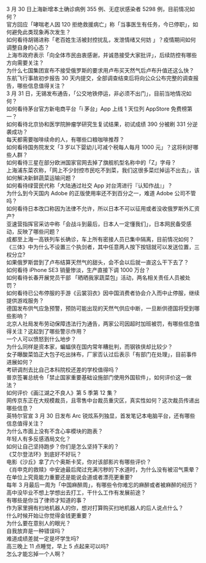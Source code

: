 3 月 30 日上海新增本土确诊病例 355 例、无症状感染者 5298 例，目前情况如何？  
官方回应「哮喘老人因 120 拒绝救援病亡」称「当事医生有任务，今已停职」，如何避免此类现象再次发生？  
如何看待胡锡进称「老百姓生活被封控扰乱，发泄情绪又何妨 」？疫情期间如何调整自身的心态？  
上海市政府表示「向全体市民由衷感谢，并诚恳接受大家批评」，后续防控有哪些方向需要关注？  
为什么七国集团宣布不接受俄罗斯的要求用卢布买天然气后卢布升值还这么快？  
东航飞行事故初步报告 30 天内提交，全部调查结束后将向公众公布完整的调查报告，哪些信息值得关注？  
3 月 31 日，无锡发布通告，「公交地铁停运，非必须不出门」，目前当地情况如何？  
如何看待茅台官方新电商平台「i 茅台」App 上线 1 天位列 AppStore 免费榜第一？  
如何看待北京协和医学院肿瘤学研究生复试结果，初试成绩 390 分被刷 331 分逆袭成功？  
每天都需要咖啡续命的人，有哪些口粮咖啡推荐？  
如何看待国务院发文「3 岁以下婴幼儿可减个税每人每月 1000 元」？这将利好哪些人群？  
如何看待三星在部分欧洲国家官网去掉了旗舰机型名称中的「Z」字母？  
上海浦东菜农称，「网上不少封控市民吃不到菜，我们这很多菜烂掉运不出去」，该如何解决新鲜蔬菜运输问题？  
如何看待绿营民代称「大陆通过社交 App 对台湾进行『认知作战』」？  
为什么到今天国内 Adobe 的正版使用率还不到百分之一，难道 Adobe 公司不管吗？  
如何看待日本改口称因为法律不允许，所以日本不可以征用或者没收俄罗斯外汇资产?  
亚速营指挥官采访中称「会战斗到最后，日本人一定懂我们」，日本网民备受感动，反映了哪些问题？  
成都至上海一高铁列车长确诊，车上所有密接人员已集中隔离，目前情况如何？  
《三体》中为什么不设置三个执剑者，其中任意两人按下按钮就可以发送位置，三权分立?  
如果俄罗斯尝到了卢布结算天然气的甜头，会不会以后就一直这么干下去了？  
如何看待 iPhone SE3 销量惨淡，生产直接下调 1000 万台？  
如何看待长春开展党员干部 「晒晒我家蔬菜包」活动，两名相关责任人员被处罚？  
如何看待已公布停服的手游《云裳羽衣》因中国消费者协会介入而中止停服，继续提供游戏服务？  
德国发布供气应急预警，预防可能出现的天然气供应中断，一旦断供德国将受到哪些影响？  
北京人社局发布劳动保障违法行为通告，两家公司因超时加班被罚，有哪些信息值得关注？这起到了哪些警示作用？  
一个人可以愤怒到什么地步？  
为什么同样是资本家，蝙蝠侠在国内常年糟批判，而钢铁侠却比较少？  
女子曝酸菜馅正大包子吃出抹布，厂家否认过后表示「有部门在处理」，目前事件进展如何？  
考研调剂去比自己本科院校还差的学校值得吗？  
普京签署总统令「禁止国家重要基础设施部门使用外国软件」，如何评价这一做法？  
如何评价《画江湖之不良人》第 5 季第 12 集？  
网传京东正在大规模裁员，且零售中台裁员重灾区，真实性如何？这次裁员传递出哪些信息？  
英特尔官宣 3 月 30 日发布 Arc 锐炫系列独显，首发笔记本电脑平台，还有哪些信息值得关注？  
为什么市面上没有不含心率模块的跑表？  
年轻人有多反感酒局文化？  
如何让自己坚持跑步？你们是怎么坚持下来的？  
《艾尔登法环》到底好不好玩？  
电影《沙丘》拿了六个奥斯卡奖，你对该部影片有哪些评价？  
《肖申克的救赎》中安迪最后爬过充满污秽的下水道时，为什么没有被沼气熏晕？  
在单位上究竟能力重要还是能说会道或者漂亮更重要?  
每年 3 月最后一周为「中国麻醉周」，有哪些令你难忘的麻醉或者被麻醉的经历？  
高中没毕业不想上学想出去打工，干什么工作有发展前途？  
有哪些是你当了律师才知道的事？  
作为家里拥有扫地机器人的你，想对打算购买扫地机器人的后人说点什么？  
什么时候开始让你觉得金钱更重要？  
为什么要在意别人的眼光？  
自我放弃是一种错误吗？  
难道成绩差就一定是坏学生吗?  
高三晚上 11 点睡觉，早上 5 点起来可以吗?  
怎么才能忘掉一个人啊？  

